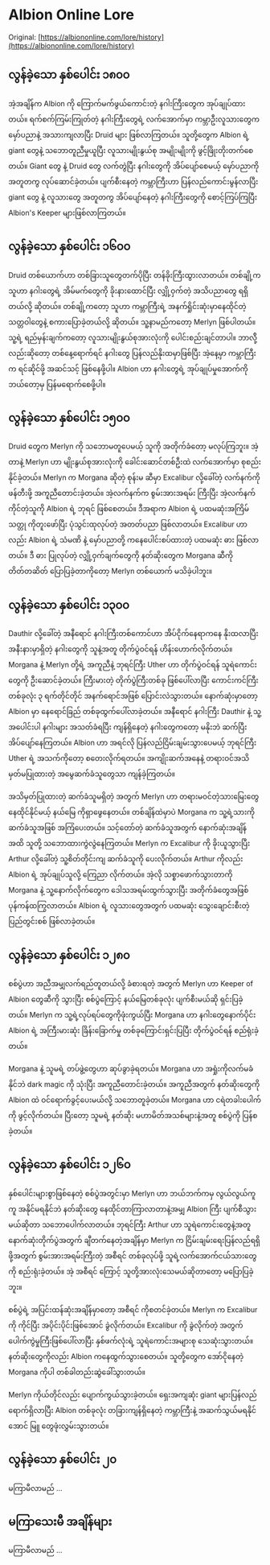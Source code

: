 # Albion Online Lore

Original: [https://albiononline.com/lore/history](https://albiononline.com/lore/history)

## လွန်ခဲ့သော နှစ်ပေါင်း ၁၈၀၀

အဲ့အချိန်က Albion ကို ကြောက်မက်ဖွယ်ကောင်းတဲ့ နဂါးကြီးတွေက အုပ်ချုပ်ထားတယ်။ ရက်စက်ကြမ်းကြုတ်တဲ့ နဂါးကြီးတွေရဲ့ လက်အောက်မှာ ကမ္ဘာဦးလူသားတွေက မှော်ပညာနဲ့ အသားကျလာပြီး Druid များ ဖြစ်လာကြတယ်။ သူတို့တွေက Albion ရဲ့ giant တွေနဲ့ သဘောတူညီမှုယူပြီး လူသားမျိုးနွယ်စု အမျိုးမျိုးကို ဖွင့်ဖြိုးတိုးတက်စေတယ်။ Giant တွေ နဲ့ Druid တွေ လက်တွဲပြီး နဂါးတွေကို အိပ်ပျော်စေမယ့် မှော်ပညာကို အတူတကွ လုပ်ဆောင်ခဲ့တယ်။ ပျက်စီးနေတဲ့ ကမ္ဘာကြီးဟာ ပြန်လည်ကောင်းမွန်လာပြီး giant တွေ နဲ့ လူသားတွေ အတူတကွ အိပ်ပျော်နေတဲ့ နဂါးကြီးတွေကို စောင့်ကြပ်ကြပြီး Albion's Keeper များဖြစ်လာကြတယ်။


## လွန်ခဲ့သော နှစ်ပေါင်း ၁၆၀၀

Druid တစ်ယောက်ဟာ တစ်ခြားသူတွေတက်ပိုပြီး တန်ခိုးကြီးထွားလာတယ်။ တစ်ချို့က သူဟာ နဂါးတွေရဲ့ အိမ်မက်တွေကို ခိုးနားထောင်ပြီး လျှို့ဝှက်တဲ့ အသိပညာတွေ ရရှိတယ်လို့ ဆိုတယ်။ တစ်ချို့ကတော့ သူဟာ ကမ္ဘာကြီးရဲ့ အနက်ရှိုင်းဆုံးမှာနေထိုင်တဲ့ သတ္တဝါတွေနဲ့ စကားပြောခဲ့တယ်လို့ ဆိုတယ်။ သူ့နာမည်ကတော့ Merlyn ဖြစ်ပါတယ်။ သူ့ရဲ့ ရည်မှန်းချက်ကတော့ လူသားမျိုးနွယ်စုအားလုံးကို ပေါင်းစည်းချင်တာပါ။ ဘာလိို့လည်းဆိုတော့ တစ်နေ့ရောက်ရင် နဂါးတွေ ပြန်လည်နိုးထမှာဖြစ်ပြီး အဲ့နေ့မှာ ကမ္ဘာကြီးက ရင်ဆိုင်ဖို့ အဆင်သင့် ဖြစ်နေဖို့ပါ။ Albion ဟာ နဂါးတွေရဲ့ အုပ်ချုပ်မှုအောက်ကို ဘယ်တော့မှ ပြန်မရောက်စေဖို့ပါ။

## လွန်ခဲ့သော နှစ်ပေါင်း ၁၅၀၀

Druid တွေက Merlyn ကို သဘောမတူပေမယ့် သူကို အတိုက်ခံတော့ မလုပ်ကြဘူး။ အဲ့တာနဲ့ Merlyn ဟာ မျိုးနွယ်စုအားလုံးကို ခေါင်းဆောင်တစ်ဦးထဲ လက်အောက်မှာ စုစည်းနိုင်ခဲ့တယ်။ Merlyn က Morgana ဆိုတဲ့ စုန်းမ ဆီမှာ Excalibur လို့ခေါ်တဲ့ လက်နက်ကို ဖန်တီးဖို့ အကူညီတောင်းခဲ့တယ်။ အဲ့လက်နက်က စွမ်းအားအရမ်း
ကြီးပြီး အဲ့လက်နက် ကိုင်တဲ့သူကို Albion ရဲ့ ဘုရင် ဖြစ်စေတယ်။ ဒီအရာက Albion ရဲ့ ပထမဆုံးအကြိမ် သတ္တု ကိုတူးဖော်ပြီး ပုံသွင်းထုလုပ်တဲ့ အတတ်ပညာ ဖြစ်လာတယ်။ Excalibur ဟာလည်း Albion ရဲ့ သံမဏိ နဲ့ မှော်ပညာတို့ ကနေပေါင်းစပ်ထားတဲ့ ပထမဆုံး ဓား ဖြစ်လာတယ်။ ဒီ ဓား ပြုလုပ်တဲ့ လျှို့ဝှက်ချက်တွေကို နတ်ဆိုးတွေက Morgana ဆီကို တိတ်တဆိတ် ပြောပြခဲ့တာကိုတော့ Merlyn တစ်ယောက် မသိခဲ့ပါဘူး။

## လွန်ခဲ့သော နှစ်ပေါင်း ၁၃၀၀

Dauthir လို့ခေါ်တဲ့ အနီရောင် နဂါးကြီးတစ်ကောင်ဟာ အ်ိပ်ငိုက်နေရာကနေ နိုးထလာပြီး အနီးနားမှာရှိတဲ့ နဂါးတွေကို သူနဲ့အတူ တိုက်ပွဲဝင်ရန် ဟိန်းဟောက်လိုက်တယ်။ Morgana နဲ့ Merlyn တို့ရဲ့ အကူညီနဲ့ ဘုရင်ကြီး Uther ဟာ တိုက်ပွဲဝင်ရန် သူရဲကောင်းတွေကို ဦးဆောင်ခဲ့တယ်။ ကြီးမားတဲ့ တိုက်ပွဲကြီးတစ်ခု ဖြစ်ပေါ်လာပြီး ကောင်းကင်ကြီးတစ်ခုလုံး ၃ ရက်တိုင်တိုင် အနက်ရောင်အဖြစ် ပြောင်းလဲသွားတယ်။ နောက်ဆုံးမှာတော့ Albion မှာ နေရောင်ခြည် တစ်ခုထွက်ပေါ်လာခဲ့တယ်။ အနီရောင် နဂါးကြီး Dauthir နဲ့ သူ့အပေါင်းပါ နဂါးများ အသတ်ခံရပြီး ကျန်ရှိနေတဲ့ နဂါးတွေကတော့ မနိုးဘဲ ဆက်ပြီး အိပ်ပျော်နေကြတယ်။ Albion ဟာ အရင်လို ပြန်လည်ငြိမ်းချမ်းသွားပေမယ့် ဘုရင်ကြီး Uther ရဲ့ အသက်ကိုတော့ စတေးလိုက်ရတယ်။ အကျိုးဆက်အနေနဲ့ တရားဝင်အသိမှတ်မပြုထားတဲ့ အမွေဆက်ခံသူတွေသာ ကျန်ခဲ့ကြတယ်။

အသိမှတ်ပြုထားတဲ့ ဆက်ခံသူမရှိတဲ့ အတွက် Merlyn ဟာ တရားမဝင်တဲ့သားမြေးတွေ နေထိုင်နိုင်မယ့် နယ်မြေ ကိုရှာဖွေနေတယ်။ တစ်ချိန်ထဲမှာပဲ Morgana က သူ့ရဲ့သားကို ဆက်ခံသူအဖြစ် အကြံပေးတယ်။ သင့်တော်တဲ့ ဆက်ခံသူအတွက် နောက်ဆုံးအချိန်အထိ သူတို့ သဘောထားကွဲလွဲနေကြတယ်။ Merlyn က Excalibur ကို ခိုးယူသွားပြီး Arthur လို့ခေါ်တဲ့ သူ့စိတ်တိုင်းကျ ဆက်ခံသူကို ပေးလိုက်တယ်။ Arthur ကိုလည်း Albion ရဲ့ အုပ်ချုပ်သူလို့ ကြေညာ လိုက်တယ်။ အဲ့လို သစ္စာဖောက်သွားတာကို Morgana နဲ့ သူ့နောက်လိုက်တွေက ဒေါသအရမ်းထွက်သွားပြီး အတိုက်ခံတွေအဖြစ် ပုန်ကန်ထကြွလာတယ်။ Albion ရဲ့ လူသားတွေအတွက် ပထမဆုံး သွေးချောင်းစီးတဲ့ ပြည်တွင်းစစ် ဖြစ်လာခဲ့တယ်။

## လွန်ခဲ့သော နှစ်ပေါင်း ၁၂၈၀

စစ်ပွဲဟာ အညီအမျှလက်ရည်တူတယ်လို့ ခံစားရတဲ့ အတွက် Merlyn ဟာ Keeper of Albion တွေဆီကို သွားပြီး စစ်ပွဲကြောင့် နယ်မြေတစ်ခုလုံး ပျက်စီးမယ်ဆို ရှင်းပြခဲ့တယ်။ Merlyn က သူ့ရဲ့လုပ်ရပ်တွေကိုဖုံးကွယ်ပြီး Morgana ဟာ နဂါးတွေနောက်ပိုင်း Albion ရဲ့ အကြီးမားဆုံး ခြိန်းခြောက်မှု တစ်ခုကြောင်းရှင်းပြပြီး တိုက်ပွဲဝင်ရန် စည်ရုံးခဲ့တယ်။

Morgana နဲ့ သူမရဲ့ တပ်ဖွဲ့တွေဟာ ဆုပ်ခွာခဲ့ရတယ်။ Morgana ဟာ အရှုံးကိုလက်မခံနိုင်ဘဲ dark magic ကို သုံးပြီး အကူညီတောင်းခဲ့တယ်။ အကူညီအတွက် နတ်ဆိုးတွေကို Albion ထဲ ဝင်ရောက်ခွင့်ပေးမယ်လို့ သဘောတူခဲ့တယ်။ Morgana ဟာ ငရဲတခါးပေါက်ကို ဖွင့်လိုက်တယ်။ ပြီးတော့ သူမရဲ့ နတ်ဆိုး မဟာမိတ်အသစ်များနဲ့အတူ စစ်ပွဲကို ပြန်စခဲ့တယ်။

## လွန်ခဲ့သော နှစ်ပေါင်း ၁၂၆၀

နှစ်ပေါင်းများစွာဖြစ်နေတဲ့ စစ်ပွဲအတွင်းမှာ Merlyn ဟာ ဘယ်ဘက်ကမှ လွယ်လွယ်ကူကူ အနိုင်မရနိုင်ဘဲ နတ်ဆိုးတွေ နေထိုင်တာကြာလာတာနဲ့အမျှ Albion ကြီး ပျက်စီသွားမယ်ဆိုတာ သဘောပေါက်လာတယ်။ ဘုရင်ကြီး Arthur ဟာ သူရဲကောင်းတွေနဲ့အတူ နောက်ဆုံးတိုက်ပွဲအတွက် ချီတက်နေတဲ့အချိန်မှာ Merlyn က ငြိမ်းချမ်းရေးပြန်လည်ရရှိဖို့အတွက် စွမ်းအားအရမ်းကြီးတဲ့ အစီရင် တစ်ခုလုပ်ဖို့ သူရဲ့လက်အောက်ငယ်သားတွေကို စည်းရုံးခဲ့တယ်။ အဲ့ အစီရင် ကြောင့် သူတို့အားလုံးသေမယ်ဆိုတာတော့ မပြောပြခဲ့ဘူး။

စစ်ပွဲရဲ့ အပြင်းထန်ဆုံးအချိန်မှာတော့ အစီရင် ကိုစတင်ခဲ့တယ်။ Merlyn က Excalibur ကို ကိုင်ပြီး အပိုင်းပိုင်းဖြစ်အောင် ခွဲလိုက်တယ်။ Excalibur ကို ခွဲလိုက်တဲ့ အတွက် ပေါက်ကွဲမှုကြီးဖြစ်ပေါ်လာပြီး နှစ်ဖက်လုံးရဲ့ သူရဲကောင်းအများစု သေဆုံးသွားတယ်။ နတ်ဆိုးတွေကိုလည်း Albion ကနေထွက်သွားစေတယ်။ သူတို့တွေက အော်ငိုနေတဲ့ Morgana ကိုပါ တစ်ခါတည်းဆွဲခေါ်သွားတယ်။

Merlyn ကိုယ်တိုင်လည်း ပျောက်ကွယ်သွားခဲ့တယ်။ ရှေးအကျဆုံး giant များပြန်လည်ရောက်ရှိလာပြီး Albion တစ်ခုလုံး တခြားကျန်ရှိနေတဲ့ ကမ္ဘာကြီးနဲ့ အဆက်သွယ်မရနိုင်အောင် မြူ တွေဖုံးလွှမ်းသွားတယ်။

## လွန်ခဲ့သော နှစ်ပေါင်း ၂၀

မကြာမီလာမည် ...


## မကြာသေးမီ အချိန်များ

မကြာမီလာမည် ...
